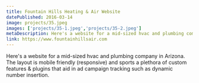 ```yaml
---
title: Fountain Hills Heating & Air Website
datePublished: 2016-03-14
image: projects/35.jpeg
images: ['projects/35-1.jpeg','projects/35-2.jpeg']
metaDescription: Here's a website for a mid-sized hvac and plumbing company in Arizona. The layout is mobile friendly (responsive) and sports a plethora of custom features & in...
link: https://www.fountainhillsair.com
---
```

Here's a website for a mid-sized hvac and plumbing company in Arizona. The layout is mobile friendly (responsive) and sports a plethora of custom features & plugins that aid in ad campaign tracking such as dynamic number insertion.
